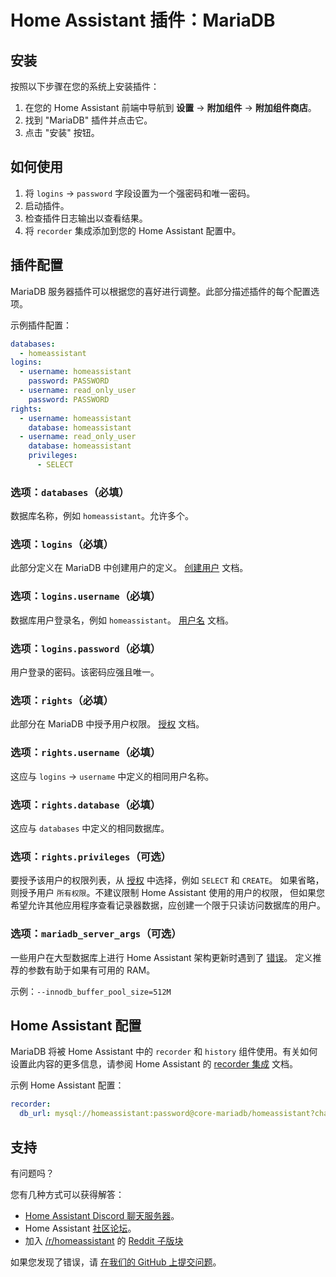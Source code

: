 # Home Assistant 插件：MariaDB

## 安装

按照以下步骤在您的系统上安装插件：

1. 在您的 Home Assistant 前端中导航到 **设置** -> **附加组件** -> **附加组件商店**。
2. 找到 "MariaDB" 插件并点击它。
3. 点击 "安装" 按钮。

## 如何使用

1. 将 `logins` -> `password` 字段设置为一个强密码和唯一密码。
2. 启动插件。
3. 检查插件日志输出以查看结果。
4. 将 `recorder` 集成添加到您的 Home Assistant 配置中。

## 插件配置

MariaDB 服务器插件可以根据您的喜好进行调整。此部分描述插件的每个配置选项。

示例插件配置：

```yaml
databases:
  - homeassistant
logins:
  - username: homeassistant
    password: PASSWORD
  - username: read_only_user
    password: PASSWORD
rights:
  - username: homeassistant
    database: homeassistant
  - username: read_only_user
    database: homeassistant
    privileges:
      - SELECT
```

### 选项：`databases`（必填）

数据库名称，例如 `homeassistant`。允许多个。

### 选项：`logins`（必填）

此部分定义在 MariaDB 中创建用户的定义。 [创建用户][createuser] 文档。

### 选项：`logins.username`（必填）

数据库用户登录名，例如 `homeassistant`。 [用户名][username] 文档。

### 选项：`logins.password`（必填）

用户登录的密码。该密码应强且唯一。

### 选项：`rights`（必填）

此部分在 MariaDB 中授予用户权限。 [授权][grant] 文档。

### 选项：`rights.username`（必填）

这应与 `logins` -> `username` 中定义的相同用户名称。

### 选项：`rights.database`（必填）

这应与 `databases` 中定义的相同数据库。

### 选项：`rights.privileges`（可选）

要授予该用户的权限列表，从 [授权][grant] 中选择，例如 `SELECT` 和 `CREATE`。
如果省略，则授予用户 `所有权限`。不建议限制 Home Assistant 使用的用户的权限，
但如果您希望允许其他应用程序查看记录器数据，应创建一个限于只读访问数据库的用户。

### 选项：`mariadb_server_args`（可选）

一些用户在大型数据库上进行 Home Assistant 架构更新时遇到了 [错误][migration-issues]。
定义推荐的参数有助于如果有可用的 RAM。

示例：`--innodb_buffer_pool_size=512M`

## Home Assistant 配置

MariaDB 将被 Home Assistant 中的 `recorder` 和 `history` 组件使用。有关如何设置此内容的更多信息，请参阅 Home Assistant 的 [recorder 集成][mariadb-ha-recorder] 文档。

示例 Home Assistant 配置：

```yaml
recorder:
  db_url: mysql://homeassistant:password@core-mariadb/homeassistant?charset=utf8mb4
```

## 支持

有问题吗？

您有几种方式可以获得解答：

- [Home Assistant Discord 聊天服务器][discord]。
- Home Assistant [社区论坛][forum]。
- 加入 [/r/homeassistant][reddit] 的 [Reddit 子版块][reddit]

如果您发现了错误，请 [在我们的 GitHub 上提交问题][issue]。

[createuser]: https://mariadb.com/kb/en/create-user/
[username]: https://mariadb.com/kb/en/create-user/#user-name-component
[hostname]: https://mariadb.com/kb/en/create-user/#host-name-component
[grant]: https://mariadb.com/kb/en/grant/
[migration-issues]: https://github.com/home-assistant/core/issues/125339
[mariadb-ha-recorder]: https://www.home-assistant.io/integrations/recorder/
[discord]: https://discord.gg/c5DvZ4e
[forum]: https://community.home-assistant.io
[i386-shield]: https://img.shields.io/badge/i386-yes-green.svg
[issue]: https://github.com/home-assistant/addons/issues
[reddit]: https://reddit.com/r/homeassistant
[repository]: https://github.com/hassio-addons/repository